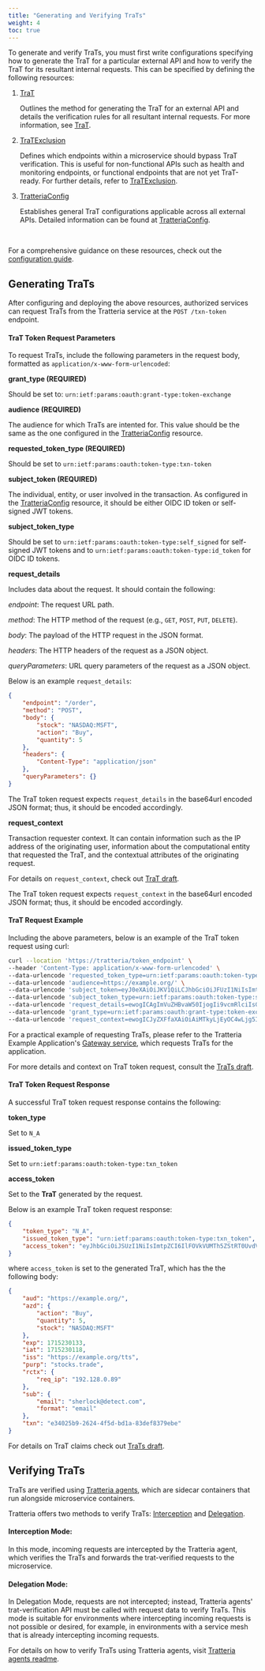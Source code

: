 ```yaml
---
title: "Generating and Verifying TraTs"
weight: 4
toc: true
---
```


To generate and verify TraTs, you must first write configurations specifying how to generate the TraT for a particular external API and how to verify the TraT for its resultant internal requests. This can be specified by defining the following resources:

1. [TraT](/docs/configuration-guide/trat)

    Outlines the method for generating the TraT for an external API and details the verification rules for all resultant internal requests. For more information, see [TraT](/docs/configuration-guide/trat).

2. [TraTExclusion](/docs/configuration-guide/trat-exclusion)

    Defines which endpoints within a microservice should bypass TraT verification. This is useful for non-functional APIs such as health and monitoring endpoints, or functional endpoints that are not yet TraT-ready. For further details, refer to [TraTExclusion](/docs/configuration-guide/trat-exclusion).

3. [TratteriaConfig](/docs/configuration-guide/tratteria-config)

    Establishes general TraT configurations applicable across all external APIs. Detailed information can be found at [TratteriaConfig](/docs/configuration-guide/tratteria-config).


<br>

For a comprehensive guidance on these resources, check out the [configuration guide](/docs/configuration-guide).

## Generating TraTs

After configuring and deploying the above resources, authorized services can request TraTs from the Tratteria service at the `POST /txn-token` endpoint.

#### TraT Token Request Parameters

To request TraTs, include the following parameters in the request body, formatted as `application/x-www-form-urlencoded`:

**grant_type (REQUIRED)**

Should be set to: `urn:ietf:params:oauth:grant-type:token-exchange`

**audience (REQUIRED)**

The audience for which TraTs are intented for. This value should be the same as the one configured in the [TratteriaConfig](/docs/configuration-guide/tratteria-config) resource.

**requested_token_type (REQUIRED)**

Should be set to `urn:ietf:params:oauth:token-type:txn-token`

**subject_token (REQUIRED)**

The individual, entity, or user involved in the transaction. As configured in the [TratteriaConfig](/docs/configuration-guide/tratteria-config) resource, it should be either OIDC ID token or self-signed JWT tokens.

**subject_token_type**

Should be set to `urn:ietf:params:oauth:token-type:self_signed` for self-signed JWT tokens and to `urn:ietf:params:oauth:token-type:id_token` for OIDC ID tokens.

**request_details**

Includes data about the request. It should contain the following:

*endpoint*: The request URL path.

*method*: The HTTP method of the request (e.g., `GET`, `POST`, `PUT`, `DELETE`).

*body*: The payload of the HTTP request in the JSON format.

*headers*: The HTTP headers of the request as a JSON object.

*queryParameters*: URL query parameters of the request as a JSON object.

Below is an example `request_details`:

```json
{
    "endpoint": "/order",
    "method": "POST",
    "body": {
        "stock": "NASDAQ:MSFT",
        "action": "Buy",
        "quantity": 5
    },
    "headers": {
        "Content-Type": "application/json"
    },
    "queryParameters": {}
}
```

The TraT token request expects `request_details` in the base64url encoded JSON format; thus, it should be encoded accordingly.

**request_context**

Transaction requester context. It can contain information such as the IP address of the originating user, information about the computational entity that requested the TraT, and the contextual attributes of the originating request.

For details on `request_context`, check out [TraT draft](https://datatracker.ietf.org/doc/draft-ietf-oauth-transaction-tokens/).

The TraT token request expects `request_context` in the base64url encoded JSON format; thus, it should be encoded accordingly.

#### TraT Request Example

Including the above parameters, below is an example of the TraT token request using curl:

```bash
curl --location 'https://tratteria/token_endpoint' \
--header 'Content-Type: application/x-www-form-urlencoded' \
--data-urlencode 'requested_token_type=urn:ietf:params:oauth:token-type:txn_token' \
--data-urlencode 'audience=https://example.org/' \
--data-urlencode 'subject_token=eyJ0eXAiOiJKV1QiLCJhbGciOiJFUzI1NiIsImtpZCI6ImVjZGZjNjg1MDNhMThhYjM3ZTdjNWMyYmJkMGFjNjc3In0.eyJzdWIiOnsiZm9ybWF0IjoiZW1haWwiLCJlbWFpbCI6InNoZXJsb2NrQGRldGVjdC5jb20ifSwibmFtZSI6IlNoZXJsb2NrIEhvbWVzIiwiaXNzIjoiaHR0cHM6Ly9zdG9jay10cmFkaW5nLmNvbS9zdWJqZWN0LXRva2VuLWdlbmVyYXRvciIsImV4cCI6MTcxNDk5NDQyMCwiaWF0IjoxNzE0NzgzNDA1fQ.eXIMNTilR4awBlheDcsAxW2yw2UkO8oB8-RSQKQfprKJXUwhb0MeEcqENVVtezB4jWNR7xZ1Yx_Q0yrAHOVgUA' \
--data-urlencode 'subject_token_type=urn:ietf:params:oauth:token-type:self_signed' \
--data-urlencode 'request_details=ewogICAgImVuZHBvaW50IjogIi9vcmRlciIsCiAgICAibWV0aG9kIjogIlBPU1QiLAogICAgImJvZHkiOiB7CiAgICAgICAgInN0b2NrIjogIk5BU0RBUTpNU0ZUIiwKICAgICAgICAiYWN0aW9uIjogIkJ1eSIsCiAgICAgICAgInF1YW50aXR5IjogNQogICAgfSwKICAgICJoZWFkZXJzIjogewogICAgICAgICJDb250ZW50LVR5cGUiOiAiYXBwbGljYXRpb24vanNvbiIKICAgIH0sCiAgICAicXVlcnlQYXJhbWV0ZXJzIjoge30KfQ==' \
--data-urlencode 'grant_type=urn:ietf:params:oauth:grant-type:token-exchange' \
--data-urlencode 'request_context=ewogICJyZXFfaXAiOiAiMTkyLjEyOC4wLjg5Igp9'
```

For a practical example of requesting TraTs, please refer to the Tratteria Example Application's [Gateway service](https://github.com/tratteria/example-application/tree/main/gateway), which requests TraTs for the application.

For more details and context on TraT token request, consult the [TraTs draft](https://datatracker.ietf.org/doc/draft-ietf-oauth-transaction-tokens/).

#### TraT Token Request Response

A successful TraT token request response contains the following:

**token_type**

Set to `N_A`

**issued_token_type**

Set to `urn:ietf:params:oauth:token-type:txn_token`

**access_token**

Set to the **TraT** generated by the request.

Below is an example TraT token request response:

```json
{
    "token_type": "N_A",
    "issued_token_type": "urn:ietf:params:oauth:token-type:txn_token",
    "access_token": "eyJhbGciOiJSUzI1NiIsImtpZCI6IlFOVkVUMTh5ZStRT0UvdVVsa1hFa3c9PSIsInR5cCI6InR4bl90b2tlbiJ9.eyJhdWQiOiJodHRwczovL2V4YW1wbGUub3JnLyIsImF6ZCI6eyJhY3Rpb24iOiJCdXkiLCJxdWFudGl0eSI6NSwic3RvY2siOiJOQVNEQVE6TVNGVCJ9LCJleHAiOjE3MTUyMzAxMzMsImlhdCI6MTcxNTIzMDExOCwiaXNzIjoiaHR0cHM6Ly9leGFtcGxlLm9yZy90dHMiLCJwdXJwIjoic3RvY2tzLnRyYWRlIiwicmN0eCI6eyJyZXFfaXAiOiIxOTIuMTI4LjAuODkifSwic3ViIjp7ImVtYWlsIjoic2hlcmxvY2tAZGV0ZWN0LmNvbSIsImZvcm1hdCI6ImVtYWlsIn0sInR4biI6ImUzNDAyNWI5LTI2MjQtNGY1ZC1iZDFhLTgzZGVmODM3OWViZSJ9.kse_HrxLxgI583Z5uez3jBX5ylgR7oFTSwCIv5zsuYGGiBpDn-OBPmvEVyxIcT2dZC5WD82AMRjUrTy4wFquZReeuIxminMTqocWBl2v4Pu8uLvcEnH-Tv9qa8MtgXcU0a-xELWGulqe2UAUv_3Mi0Wb20QMgURcFaFcT7ccZXX_xHsrsboKavS7H_bWhEcwR3FvXKt1YwY3zDXiUHZaxjqGTqrv0V8wDFSZmnVFapT5RRH2tarYOmuKwv3MbdaXT0ZHBvQ2S2fBzOZ47WaTiTv9sKB-N8am94J3I_bo15dCauOm_bXZGT5ybbuBAp23D3297ARIYl74Xf_MJcapKA"
}
```

where `access_token` is set to the generated TraT, which has the the following body:

```json
{
    "aud": "https://example.org/",
    "azd": {
        "action": "Buy",
        "quantity": 5,
        "stock": "NASDAQ:MSFT"
    },
    "exp": 1715230133,
    "iat": 1715230118,
    "iss": "https://example.org/tts",
    "purp": "stocks.trade",
    "rctx": {
        "req_ip": "192.128.0.89"
    },
    "sub": {
        "email": "sherlock@detect.com",
        "format": "email"
    },
    "txn": "e34025b9-2624-4f5d-bd1a-83def8379ebe"
}
```

For details on TraT claims check out [TraTs draft](https://datatracker.ietf.org/doc/draft-ietf-oauth-transaction-tokens/).

## Verifying TraTs

TraTs are verified using [Tratteria agents](https://github.com/tratteria/tratteria-agent), which are sidecar containers that run alongside microservice containers.

Tratteria offers two methods to verify TraTs: [Interception](https://github.com/tratteria/tratteria-agent?tab=readme-ov-file#interception-mode) and [Delegation](https://github.com/tratteria/tratteria-agent?tab=readme-ov-file#delegation-mode).

#### Interception Mode:

In this mode, incoming requests are intercepted by the Tratteria agent, which verifies the TraTs and forwards the trat-verified requests to the microservice.

#### Delegation Mode:

In Delegation Mode, requests are not intercepted; instead, Tratteria agents' trat-verification API must be called with request data to verify TraTs. This mode is suitable for environments where intercepting incoming requests is not possible or desired, for example, in environments with a service mesh that is already intercepting incoming requests.

For details on how to verify TraTs using Tratteria agents, visit [Tratteria agents readme](https://github.com/tratteria/tratteria-agent).
